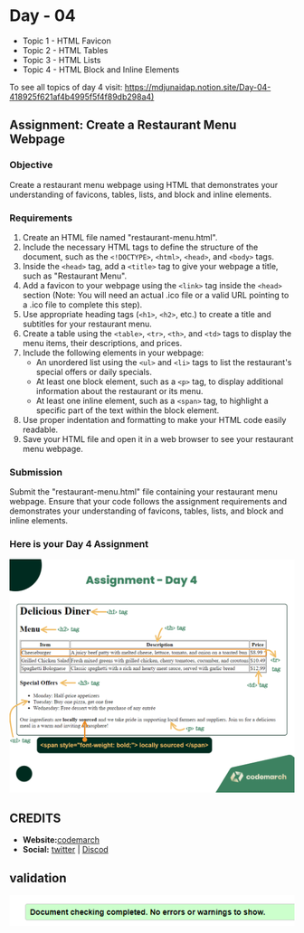 # Day - 04

- Topic 1 - HTML Favicon
- Topic 2 - HTML Tables
- Topic 3 - HTML Lists
- Topic 4 - HTML Block and Inline Elements

To see all topics of day 4 visit: <https://mdjunaidap.notion.site/Day-04-418925f621af4b4995f5f4f89db298a4)>

## Assignment: Create a Restaurant Menu Webpage

### Objective

Create a restaurant menu webpage using HTML that demonstrates your understanding of favicons, tables, lists, and block and inline elements.

### Requirements

1. Create an HTML file named "restaurant-menu.html".
2. Include the necessary HTML tags to define the structure of the document, such as the `<!DOCTYPE>`, `<html>`, `<head>`, and `<body>` tags.
3. Inside the `<head>` tag, add a `<title>` tag to give your webpage a title, such as "Restaurant Menu".
4. Add a favicon to your webpage using the `<link>` tag inside the `<head>` section (Note: You will need an actual .ico file or a valid URL pointing to a .ico file to complete this step).
5. Use appropriate heading tags (`<h1>`, `<h2>`, etc.) to create a title and subtitles for your restaurant menu.
6. Create a table using the `<table>`, `<tr>`, `<th>`, and `<td>` tags to display the menu items, their descriptions, and prices.
7. Include the following elements in your webpage:
    - An unordered list using the `<ul>` and `<li>` tags to list the restaurant's special offers or daily specials.
    - At least one block element, such as a `<p>` tag, to display additional information about the restaurant or its menu.
    - At least one inline element, such as a `<span>` tag, to highlight a specific part of the text within the block element.
8. Use proper indentation and formatting to make your HTML code easily readable.
9. Save your HTML file and open it in a web browser to see your restaurant menu webpage.

### Submission

Submit the "restaurant-menu.html" file containing your restaurant menu webpage. Ensure that your code follows the assignment requirements and demonstrates your understanding of favicons, tables, lists, and block and inline elements.

### Here is your Day 4 Assignment

![Assignment-04](<image (4).png>)

## CREDITS

- **Website:**[codemarch](https://codemarch.gumroad.com/)
- **Social:** [twitter](https://twitter.com/codemarch) | [Discod](https://discord.com/invite/7g9WddcyKt)

## validation

![w3c](image.png)
